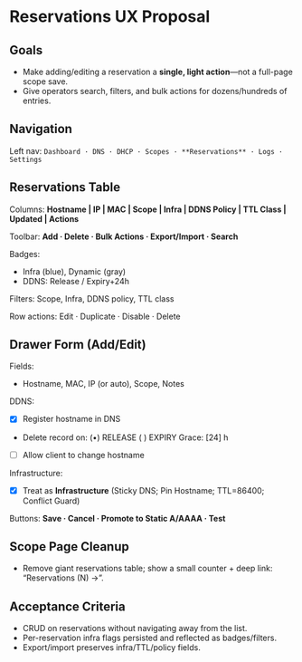 # Reservations UX Proposal

## Goals
- Make adding/editing a reservation a **single, light action**—not a full-page scope save.
- Give operators search, filters, and bulk actions for dozens/hundreds of entries.

## Navigation
Left nav: `Dashboard · DNS · DHCP · Scopes · **Reservations** · Logs · Settings`

## Reservations Table
Columns: **Hostname | IP | MAC | Scope | Infra | DDNS Policy | TTL Class | Updated | Actions**

Toolbar: **Add · Delete · Bulk Actions · Export/Import · Search**

Badges:
- Infra (blue), Dynamic (gray)
- DDNS: Release / Expiry+24h

Filters: Scope, Infra, DDNS policy, TTL class

Row actions: Edit · Duplicate · Disable · Delete

## Drawer Form (Add/Edit)
Fields:
- Hostname, MAC, IP (or auto), Scope, Notes

DDNS:
- [x] Register hostname in DNS
- Delete record on: (•) RELEASE   ( ) EXPIRY   Grace: [24] h
- [ ] Allow client to change hostname

Infrastructure:
- [x] Treat as **Infrastructure** (Sticky DNS; Pin Hostname; TTL=86400; Conflict Guard)

Buttons: **Save · Cancel · Promote to Static A/AAAA · Test**

## Scope Page Cleanup
- Remove giant reservations table; show a small counter + deep link: “Reservations (N) →”.

## Acceptance Criteria
- CRUD on reservations without navigating away from the list.
- Per-reservation infra flags persisted and reflected as badges/filters.
- Export/import preserves infra/TTL/policy fields.
